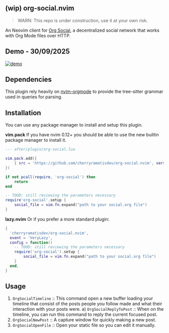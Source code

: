 ## (wip) org-social.nvim

> WARN: This repo is under construction, use it at your own risk.

An Neovim client for [Org Social](https://github.com/tanrax/org-social), a decentralized social network that works with Org Mode files over HTTP.

## Demo - 30/09/2025

[![demo](https://asciinema.org/a/736713.svg)](https://asciinema.org/a/736713)

## Dependencies

This plugin rely heavily on [nvim-orgmode](https://github.com/nvim-orgmode/orgmode) to provide the tree-sitter grammar used in queries for parsing.

## Installation

You can use any package manager to install and setup this plugin.

**vim.pack** If you have nvim 0.12+ you should be able to use the new builtin package manager to install it.

```lua
--- after/plugin/org-social.lua

vim.pack.add({
    { src = 'https://github.com/cherryramatisdev/org-social.nvim', version = 'main' }
})

if not pcall(require, 'org-social') then
    return
end

-- TOOD: still reviewing the parameters necessary
require'org-social'.setup {
    social_file = vim.fn.expand("path to your social.org file")
}
```

**lazy.nvim** Or if you prefer a more standard plugin:

```lua
{
  'cherryramatisdev/org-social.nvim',
  event = 'VeryLazy',
  config = function()
    -- TOOD: still reviewing the parameters necessary
    require('org-social').setup {
        social_file = vim.fn.expand("path to your social.org file")
    }
  end,
}
```

## Usage

1. `OrgSocialTimeline` :: This command open a new buffer loading your timeline that consist of the posts people you follow made and what their interaction with your posts were.
    a) `OrgSocialReplyToPost` :: When on the timeline, you can run this command to reply the current focused post.
2. `OrgSocialNewPost` :: A capture window for quickly making a new post.
2. `OrgSocialOpenFile` :: Open your static file so you can edit it manually.
